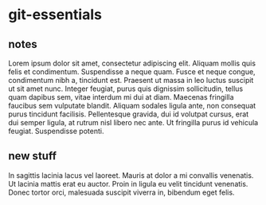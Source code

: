 # git-essentials

## notes
Lorem ipsum dolor sit amet, consectetur adipiscing elit. Aliquam mollis quis felis et condimentum. Suspendisse a neque quam. Fusce et neque congue, condimentum nibh a, tincidunt est. Praesent ut massa in leo luctus suscipit ut sit amet nunc. Integer feugiat, purus quis dignissim sollicitudin, tellus quam dapibus sem, vitae interdum mi dui at diam. Maecenas fringilla faucibus sem vulputate blandit. Aliquam sodales ligula ante, non consequat purus tincidunt facilisis. Pellentesque gravida, dui id volutpat cursus, erat dui semper ligula, at rutrum nisl libero nec ante. Ut fringilla purus id vehicula feugiat. Suspendisse potenti.



## new stuff
In sagittis lacinia lacus vel laoreet. Mauris at dolor a mi convallis venenatis. Ut lacinia mattis erat eu auctor. Proin in ligula eu velit tincidunt venenatis. Donec tortor orci, malesuada suscipit viverra in, bibendum eget felis.